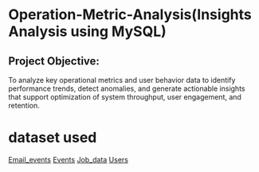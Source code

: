 # Operation-Metric-Analysis(Insights Analysis using MySQL)
## Project Objective:
To analyze key operational metrics and user behavior data to identify performance trends, detect anomalies, and generate actionable insights that support optimization of system throughput, user engagement, and retention.

# dataset used
<a href="https://github.com/Pushkar2520/Operation-Metric-Analysis/blob/main/email_events.csv">Email_events<a/>
<a href="https://github.com/Pushkar2520/Operation-Metric-Analysis/blob/main/events.csv">Events<a/>
<a href="https://github.com/Pushkar2520/Operation-Metric-Analysis/blob/main/job_data.csv">Job_data<a/>
<a href="https://github.com/Pushkar2520/Operation-Metric-Analysis/blob/main/users.csv">Users<a/>
